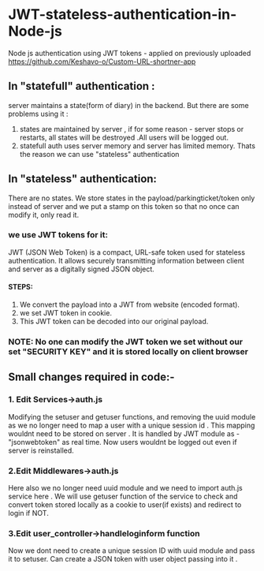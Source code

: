 # JWT-stateless-authentication-in-Node-js
Node js authentication using JWT tokens - applied on previously uploaded https://github.com/Keshavo-o/Custom-URL-shortner-app
## In "statefull" authentication :
server maintains a state(form of diary) in the backend.
But there are some problems using it :
1. states are maintained by server , if for some reason - server stops or restarts, all states will be destroyed .All users will be logged out.
2. statefull auth uses server memory and server has limited memory.
Thats the reason we can use "stateless" authentication 
## In "stateless" authentication:
There are no states. We store states in the payload/parkingticket/token only instead of server and we put a stamp on this token so that no once can modify it, only read it.
### we use JWT tokens for it:
JWT (JSON Web Token) is a compact, URL-safe token used for stateless authentication.
It allows securely transmitting information between client and server as a digitally signed JSON object.

#### STEPS:
1. We convert the payload into a JWT from website (encoded format).
2. we set JWT token in cookie.
3. This JWT token can be decoded into our original payload.

### NOTE: No one can modify the JWT token we set without our set "SECURITY KEY" and it is stored locally on client browser

## Small changes required in code:-
### 1. Edit Services->auth.js
Modifying the setuser and getuser functions, and removing the uuid module as we no longer need to map a user with a unique session id .
This mapping wouldnt need to be stored on server . It is handled by JWT module as - "jsonwebtoken" as real time.
Now users wouldnt be logged out even if server is reinstalled.
### 2.Edit Middlewares->auth.js
Here also we no longer need uuid module and we need to import auth.js service here .
We will use getuser function of the service to check and convert token stored locally as a cookie to user(if exists) and redirect to login if NOT.
### 3.Edit user_controller->handleloginform function
Now we dont need to create a unique session ID with uuid module and pass it to setuser.
Can create a JSON token with user object passing into it .
